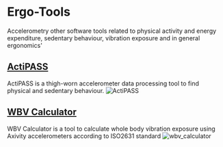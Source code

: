 # Ergo-Tools
Accelerometry other software tools related to physical activity and energy expenditure, sedentary behaviour, vibration exposure and in general ergonomics'

## [ActiPASS](https://user-images.githubusercontent.com/26480941/170997299-6eda1630-b788-41fc-b83d-005bb2e96335.PNG)

ActiPASS is a thigh-worn accelerometer data processing tool to find physical and sedentary behaviour.
![ActiPASS](https://user-images.githubusercontent.com/26480941/170669286-19ad73a9-df25-4903-ad07-29746b6ca0c8.PNG)

## [WBV Calculator](https://ergo-tools.github.io/WBV_Calculator/)

WBV Calculator is a tool to calculate whole body vibration exposure using Axivity accelerometers according to ISO2631 standard
![wbv_calculator](https://user-images.githubusercontent.com/26480941/222895973-4510f836-7c22-4f6e-a712-bc5e13483a04.png)
